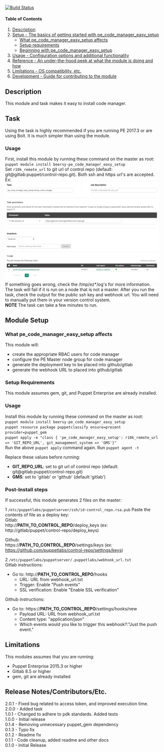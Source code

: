[![Build Status](https://travis-ci.org/maju6406/pe_code_manager_easy_setup.svg?branch=master)](https://travis-ci.org/maju6406/pe_code_manager_easy_setup)  

#### Table of Contents

1. [Description](#description)
1. [Setup - The basics of getting started with pe_code_manager_easy_setup](#setup)
    * [What pe_code_manager_easy_setup affects](#what-pe_code_manager_easy_setup-affects)
    * [Setup requirements](#setup-requirements)
    * [Beginning with pe_code_manager_easy_setup](#beginning-with-pe_code_manager_easy_setup)
1. [Usage - Configuration options and additional functionality](#usage)
1. [Reference - An under-the-hood peek at what the module is doing and how](#reference)
1. [Limitations - OS compatibility, etc.](#limitations)
1. [Development - Guide for contributing to the module](#development)

## Description
This module and task makes it easy to install code manager.  
## Task
Using the task is highly recommended if you are running PE 2017.3 or are using Bolt. It is much simpler than using the module.
### Usage
First, install this module by running these command on the master as root:  
`puppet module install beersy-pe_code_manager_easy_setup`  
Set `r10k_remote_url` to git url of control repo (default: git@gitlab:puppet/control-repo.git). Both ssh and https url's are accepted. Ex:  
![screenshot](https://github.com/maju6406/pe_code_manager_easy_setup/raw/master/img/screenshot.png)  
If something goes wrong, check the /tmp/ez\*.log's for more information. The task will fail if it is run on a node that is not a master.
After you run the task, check the output for the public ssh key and webhook url. You will need to manually put them in your version control system.  
**NOTE** The task can take a few minutes to run.
## Module Setup
### What pe_code_manager_easy_setup affects
This module will:
* create the appropriate RBAC users for code manager
* configure the PE Master node group for code manager
* generate the deployment key to be placed into github/gitlab
* generate the webhook URL to placed into github/gitlab

### Setup Requirements
This module assumes gem, git, and Puppet Enterprise are already installed.

### Usage
Install this module by running these command on the master as root:  
`puppet module install beersy-pe_code_manager_easy_setup`  
`puppet resource package puppetclassify ensure=present provider=puppet_gem`  
`puppet apply -e "class { 'pe_code_manager_easy_setup': r10k_remote_url => 'GIT_REPO_URL', git_management_system => 'GMS'}"`  
Run the above `puppet apply` command again.
Run `puppet agent -t`

Replace these values before running:
* **GIT_REPO_URL**: set to git url of control repo (default: git@gitlab:puppet/control-repo.git)
* **GMS**:  set to 'gitlab' or 'github' (default:'gitlab')


### Post-Install steps
If successful, this module generates 2 files on the master:  

1 `/etc/puppetlabs/puppetserver/ssh/id-control_repo.rsa.pub`
Paste the contents of file as a deploy key:  
Gitlab:  
http://**PATH_TO_CONTROL_REPO**/deploy_keys (ex: http://gitlab/puppet/control-repo/deploy_keys)

Github:  
https://**PATH_TO_CONTROL_REPO**/settings/keys
(ex: https://github.com/puppetlabs/control-repo/settings/keys)  

2 `/etc/puppetlabs/puppetserver/.puppetlabs/webhook_url.txt`  
Gitlab instructions:
* Go to: http://**PATH_TO_CONTROL_REPO**/hooks
  * URL: URL from webhook_url.txt
  * Trigger: Enable "Push events"
  * SSL verification: Enable "Enable SSL verification"

Github instructions:
* Go to: https://**PATH_TO_CONTROL_REPO**/settings/hooks/new
  * Payload URL: URL from webhook_url.txt
  * Content type: "application/json"
  * Which events would you like to trigger this webhook?:"Just the push event."

## Limitations
This modules assumes that you are running:
* Puppet Enterprise 2015.3 or higher
* Gitlab 8.5 or higher
* gem, git are already installed

## Release Notes/Contributors/Etc.
2.0.1 - Fixed bug related to access token, and improved execution time.  
2.0.0 - Added task  
1.0.1 - Changed to adhere to pdk standards. Added tests  
1.0.0 - Initial release  
0.1.4 - Removing unnecessary puppet_gem dependency  
0.1.3 - Typo fix  
0.1.2 - Readme fix  
0.1.1 - Code cleanup, added readme and other docs  
0.1.0 - Initial Release
